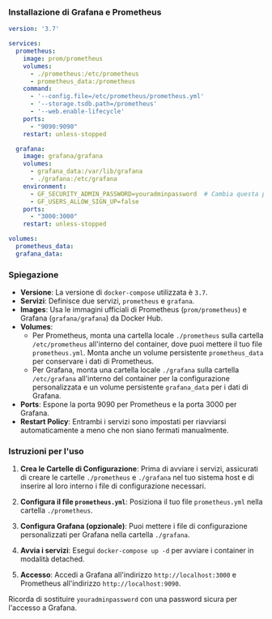 ### Installazione di Grafana e Prometheus

```yaml
version: '3.7'

services:
  prometheus:
    image: prom/prometheus
    volumes:
      - ./prometheus:/etc/prometheus
      - prometheus_data:/prometheus
    command:
      - '--config.file=/etc/prometheus/prometheus.yml'
      - '--storage.tsdb.path=/prometheus'
      - '--web.enable-lifecycle'
    ports:
      - "9090:9090"
    restart: unless-stopped

  grafana:
    image: grafana/grafana
    volumes:
      - grafana_data:/var/lib/grafana
      - ./grafana:/etc/grafana
    environment:
      - GF_SECURITY_ADMIN_PASSWORD=youradminpassword  # Cambia questa password
      - GF_USERS_ALLOW_SIGN_UP=false
    ports:
      - "3000:3000"
    restart: unless-stopped

volumes:
  prometheus_data:
  grafana_data:
```

### Spiegazione

- **Versione**: La versione di `docker-compose` utilizzata è `3.7`.
- **Servizi**: Definisce due servizi, `prometheus` e `grafana`.
- **Images**: Usa le immagini ufficiali di Prometheus (`prom/prometheus`) e Grafana (`grafana/grafana`) da Docker Hub.
- **Volumes**: 
  - Per Prometheus, monta una cartella locale `./prometheus` sulla cartella `/etc/prometheus` all'interno del container, dove puoi mettere il tuo file `prometheus.yml`. Monta anche un volume persistente `prometheus_data` per conservare i dati di Prometheus.
  - Per Grafana, monta una cartella locale `./grafana` sulla cartella `/etc/grafana` all'interno del container per la configurazione personalizzata e un volume persistente `grafana_data` per i dati di Grafana.
- **Ports**: Espone la porta 9090 per Prometheus e la porta 3000 per Grafana.
- **Restart Policy**: Entrambi i servizi sono impostati per riavviarsi automaticamente a meno che non siano fermati manualmente.

### Istruzioni per l'uso

1. **Crea le Cartelle di Configurazione**: Prima di avviare i servizi, assicurati di creare le cartelle `./prometheus` e `./grafana` nel tuo sistema host e di inserire al loro interno i file di configurazione necessari.

2. **Configura il file `prometheus.yml`**: Posiziona il tuo file `prometheus.yml` nella cartella `./prometheus`.

3. **Configura Grafana (opzionale)**: Puoi mettere i file di configurazione personalizzati per Grafana nella cartella `./grafana`.

4. **Avvia i servizi**: Esegui `docker-compose up -d` per avviare i container in modalità detached.

5. **Accesso**: Accedi a Grafana all'indirizzo `http://localhost:3000` e Prometheus all'indirizzo `http://localhost:9090`.

Ricorda di sostituire `youradminpassword` con una password sicura per l'accesso a Grafana.